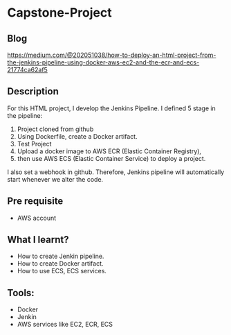 # Capstone-Project

## Blog
https://medium.com/@202051038/how-to-deploy-an-html-project-from-the-jenkins-pipeline-using-docker-aws-ec2-and-the-ecr-and-ecs-21774ca62af5
## Description
For this HTML project, I develop the Jenkins Pipeline. I defined 5 stage in the pipeline:

1. Project cloned from github
2. Using Dockerfile, create a Docker artifact.
3. Test Project
4. Upload a docker image to AWS ECR (Elastic Container Registry),
5. then use AWS ECS (Elastic Container Service) to deploy a project.

I also set a webhook in github. Therefore, Jenkins pipeline will automatically start whenever we alter the code.

## Pre requisite
* AWS account

## What I learnt?
* How to create Jenkin pipeline.
* How to create Docker artifact.
* How to use ECS, ECS services.

## Tools:
* Docker
* Jenkin
* AWS services like EC2, ECR, ECS
